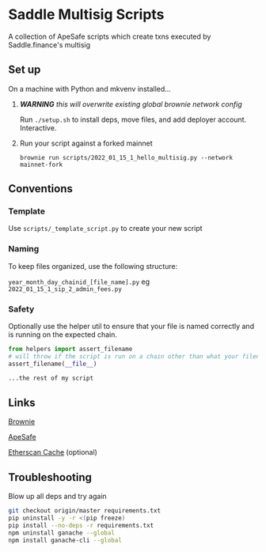 # Saddle Multisig Scripts

A collection of ApeSafe scripts which create txns executed by Saddle.finance's multisig

## Set up

On a machine with Python and mkvenv installed...

1. ***WARNING** this will overwrite existing global brownie network config*

    Run `./setup.sh` to install deps, move files, and add deployer account. Interactive. 
    
2. Run your script against a forked mainnet

    `brownie run scripts/2022_01_15_1_hello_multisig.py --network mainnet-fork`

## Conventions

### Template
Use `scripts/_template_script.py` to create your new script

### Naming
To keep files organized, use the following structure: 

`year_month_day_chainid_[file_name].py` eg `2022_01_15_1_sip_2_admin_fees.py`

### Safety
Optionally use the helper util to ensure that your file is named correctly and is running on the expected chain.

```python
from helpers import assert_filename
# will throw if the script is run on a chain other than what your filename specifies 
assert_filename(__file__)

...the rest of my script
```

## Links
[Brownie](https://eth-brownie.readthedocs.io/en/stable/toctree.html)

[ApeSafe](https://github.com/banteg/ape-safe)

[Etherscan Cache](https://github.com/banteg/etherscan-cache) (optional)


## Troubleshooting
Blow up all deps and try again
```sh
git checkout origin/master requirements.txt
pip uninstall -y -r <(pip freeze)
pip install --no-deps -r requirements.txt
npm uninstall ganache --global
npm install ganache-cli --global
```